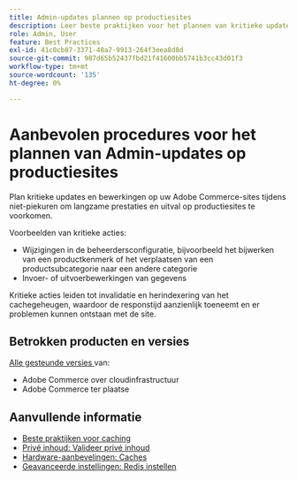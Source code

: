 ```yaml
---
title: Admin-updates plannen op productiesites
description: Leer beste praktijken voor het plannen van kritieke updates aan Adobe Commerce om langzame prestaties en stroomonderbrekingen te verhinderen.
role: Admin, User
feature: Best Practices
exl-id: 41c0cb87-3371-48a7-9913-264f3eea8d8d
source-git-commit: 987d65b52437fbd21f41600bb5741b3cc43d01f3
workflow-type: tm+mt
source-wordcount: '135'
ht-degree: 0%

---
```


# Aanbevolen procedures voor het plannen van Admin-updates op productiesites

Plan kritieke updates en bewerkingen op uw Adobe Commerce-sites tijdens niet-piekuren om langzame prestaties en uitval op productiesites te voorkomen.

Voorbeelden van kritieke acties:

- Wijzigingen in de beheerdersconfiguratie, bijvoorbeeld het bijwerken van een productkenmerk of het verplaatsen van een productsubcategorie naar een andere categorie
- Invoer- of uitvoerbewerkingen van gegevens

Kritieke acties leiden tot invalidatie en herindexering van het cachegeheugen, waardoor de responstijd aanzienlijk toeneemt en er problemen kunnen ontstaan met de site.

## Betrokken producten en versies

[ Alle gesteunde versies ](../../../release/versions.md) van:

- Adobe Commerce over cloudinfrastructuur
- Adobe Commerce ter plaatse

## Aanvullende informatie

- [ Beste praktijken voor caching ](https://experienceleague.adobe.com/nl/docs/commerce-admin/systems/tools/cache-management#best-practices-for-caching)
- [ Privé inhoud: Valideer privé inhoud ](https://developer.adobe.com/commerce/php/development/cache/page/private-content/#invalidate-private-content)
- [Hardware-aanbevelingen: Caches](../../../performance/hardware.md#caches)
- [Geavanceerde instellingen: Redis instellen](../../../performance/advanced-setup.md#set-up-redis)
